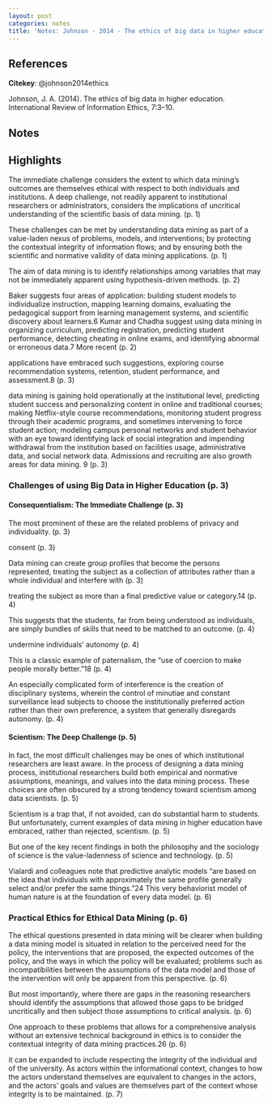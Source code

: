 ```yaml
---
layout: post
categories: notes
title: 'Notes: Johnson - 2014 - The ethics of big data in higher education'
---
```


## References

**Citekey**: @johnson2014ethics

Johnson, J. A. (2014). The ethics of big data in higher education. International Review of Information Ethics, 7:3–10.


## Notes

## Highlights


The immediate challenge considers the extent to which data mining’s outcomes are themselves ethical with respect to both individuals and institutions. A deep challenge, not readily apparent to institutional researchers or administrators, considers the implications of uncritical understanding of the scientific basis of data mining. (p. 1)

These challenges can be met by understanding data mining as part of a value-laden nexus of problems, models, and interventions; by protecting the contextual integrity of information flows; and by ensuring both the scientific and normative validity of data mining applications. (p. 1)

The aim of data mining is to identify relationships among variables that may not be immediately apparent using hypothesis-driven methods. (p. 2)

Baker suggests four areas of application: building student models to individualize instruction, mapping learning domains, evaluating the pedagogical support from learning management systems, and scientific discovery about learners.6 Kumar and Chadha suggest using data mining in organizing curriculum, predicting registration, predicting student performance, detecting cheating in online exams, and identifying abnormal or erroneous data.7 More recent (p. 2)

applications have embraced such suggestions, exploring course recommendation systems, retention, student performance, and assessment.8 (p. 3)

data mining is gaining hold operationally at the institutional level, predicting student success and personalizing content in online and traditional courses; making Netflix-style course recommendations, monitoring student progress through their academic programs, and sometimes intervening to force student action; modeling campus personal networks and student behavior with an eye toward identifying lack of social integration and impending withdrawal from the institution based on facilities usage, administrative data, and social network data. Admissions and recruiting are also growth areas for data mining. 9 (p. 3)

### Challenges of using Big Data in Higher Education (p. 3)

#### Consequentialism: The Immediate Challenge (p. 3)

The most prominent of these are the related problems of privacy and individuality. (p. 3)

consent (p. 3)

Data mining can create group profiles that become the persons represented, treating the subject as a collection of attributes rather than a whole individual and interfere with (p. 3)

treating the subject as more than a final predictive value or category.14 (p. 4)

This suggests that the students, far from being understood as individuals, are simply bundles of skills that need to be matched to an outcome. (p. 4)

undermine individuals’ autonomy (p. 4)

This is a classic example of paternalism, the “use of coercion to make people morally better.”18 (p. 4)

An especially complicated form of interference is the creation of disciplinary systems, wherein the control of minutiae and constant surveillance lead subjects to choose the institutionally preferred action rather than their own preference, a system that generally disregards autonomy. (p. 4)

#### Scientism: The Deep Challenge (p. 5)

In fact, the most difficult challenges may be ones of which institutional researchers are least aware. In the process of designing a data mining process, institutional researchers build both empirical and normative assumptions, meanings, and values into the data mining process. These choices are often obscured by a strong tendency toward scientism among data scientists. (p. 5)

Scientism is a trap that, if not avoided, can do substantial harm to students. But unfortunately, current examples of data mining in higher education have embraced, rather than rejected, scientism. (p. 5)

But one of the key recent findings in both the philosophy and the sociology of science is the value-ladenness of science and technology. (p. 5)

Vialardi and colleagues note that predictive analytic models “are based on the idea that individuals with approximately the same profile generally select and/or prefer the same things.”24 This very behaviorist model of human nature is at the foundation of every data model. (p. 6)

### Practical Ethics for Ethical Data Mining (p. 6)

The ethical questions presented in data mining will be clearer when building a data mining model is situated in relation to the perceived need for the policy, the interventions that are proposed, the expected outcomes of the policy, and the ways in which the policy will be evaluated; problems such as incompatibilities between the assumptions of the data model and those of the intervention will only be apparent from this perspective. (p. 6)

But most importantly, where there are gaps in the reasoning researchers should identify the assumptions that allowed those gaps to be bridged uncritically and then subject those assumptions to critical analysis. (p. 6)

One approach to these problems that allows for a comprehensive analysis without an extensive technical background in ethics is to consider the contextual integrity of data mining practices.26 (p. 6)

it can be expanded to include respecting the integrity of the individual and of the university. As actors within the informational context, changes to how the actors understand themselves are equivalent to changes in the actors, and the actors’ goals and values are themselves part of the context whose integrity is to be maintained. (p. 7)
